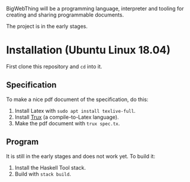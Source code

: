 BigWebThing will be a programming language, interpreter and tooling for creating and sharing programmable documents.

The project is in the early stages.

# Installation (Ubuntu Linux 18.04)

First clone this repository and ```cd``` into it.

## Specification

To make a nice pdf document of the specification, do this:

1. Install Latex with ```sudo apt install texlive-full```.
2. Install [Trux](https://github.com/8n8/trux) (a compile-to-Latex language).
3. Make the pdf document with ```trux spec.tx```.

## Program

It is still in the early stages and does not work yet. To build it:

1. Install the Haskell Tool stack.
2. Build with ```stack build```.
